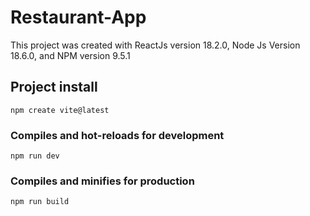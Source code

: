 # Restaurant-App
This project was created with ReactJs version 18.2.0, Node Js Version 18.6.0, and NPM version 9.5.1

## Project install
```
npm create vite@latest
```

### Compiles and hot-reloads for development
```
npm run dev
```

### Compiles and minifies for production
```
npm run build
```
